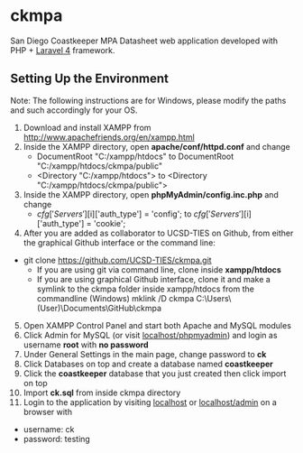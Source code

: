 ckmpa
===============
San Diego Coastkeeper MPA Datasheet web application developed with PHP + [Laravel 4](http://laravel.com/) framework.  

Setting Up the Environment
------
Note: The following instructions are for Windows, please modify the paths and such accordingly for your OS. 
<br>

1. Download and install XAMPP from http://www.apachefriends.org/en/xampp.html
2. Inside the XAMPP directory, open **apache/conf/httpd.conf** and change
    - DocumentRoot "C:/xampp/htdocs" to DocumentRoot "C:/xampp/htdocs/ckmpa/public"
    - &lt;Directory "C:/xampp/htdocs"&gt; to &lt;Directory "C:/xampp/htdocs/ckmpa/public"&gt;
3. Inside the XAMPP directory, open **phpMyAdmin/config.inc.php** and change
    - $cfg['Servers'][$i]['auth_type'] = 'config'; to $cfg['Servers'][$i]['auth_type'] = 'cookie';
4. After you are added as collaborator to UCSD-TIES on Github, from either the graphical Github interface or the command line:
  - git clone https://github.com/UCSD-TIES/ckmpa.git 
      - If you are using git via command line, clone inside **xampp/htdocs** 
      - If you are using graphical Github interface, clone it and make a symlink to the ckmpa folder inside xampp/htdocs from the commandline
(Windows) mklink /D ckmpa C:\Users\\(User)\Documents\GitHub\ckmpa
5. Open XAMPP Control Panel and start both Apache and MySQL modules
6. Click Admin for MySQL (or visit [localhost/phpmyadmin](http://localhost/phpmyadmin/)) and login as username **root** with **no password** 
7. Under General Settings in the main page, change password to **ck**
8. Click Databases on top and create a database named **coastkeeper** 
9. Click the **coastkeeper** database that you just created then click import on top 
10. Import **ck.sql** from inside ckmpa directory 
11. Login to the application by visiting [localhost](http://localhost) or [localhost/admin](http://localhost/admin) on a browser with 
  -  username: ck 
  -  password: testing

